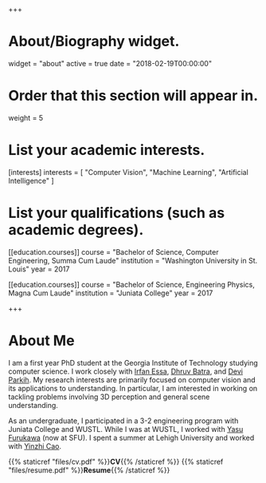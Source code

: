 +++
# About/Biography widget.
widget = "about"
active = true
date = "2018-02-19T00:00:00"

# Order that this section will appear in.
weight = 5

# List your academic interests.
[interests]
  interests = [
    "Computer Vision",
    "Machine Learning",
    "Artificial Intelligence"
  ]

# List your qualifications (such as academic degrees).

[[education.courses]]
  course = "Bachelor of Science, Computer Engineering, Summa Cum Laude"
  institution = "Washington University in St. Louis"
  year = 2017

[[education.courses]]
  course = "Bachelor of Science, Engineering Physics, Magna Cum Laude"
  institution = "Juniata College"
  year = 2017


+++

# About Me

I am a first year PhD student at the Georgia Institute of Technology studying computer science. I work closely with
[Irfan Essa](http://prof.irfanessa.com), [Dhruv Batra](https://www.cc.gatech.edu/~dbatra/), and
[Devi Parkih](https://www.cc.gatech.edu/~parikh/).  My research interests are
primarily focused on computer vision and its applications to understanding.  In particular, I am interested in working on
tackling problems involving 3D perception and general scene understanding.

As an undergraduate, I participated in a 3-2 engineering program with Juniata College and WUSTL.  While I was at WUSTL, I
worked with [Yasu Furukawa](http://www.cs.sfu.ca/~furukawa/) (now at SFU).  I spent a summer at Lehigh University and
worked with [Yinzhi Cao](http://www.yinzhicao.org).

{{% staticref "files/cv.pdf" %}}**CV**{{% /staticref %}}
{{% staticref "files/resume.pdf" %}}**Resume**{{% /staticref %}}
